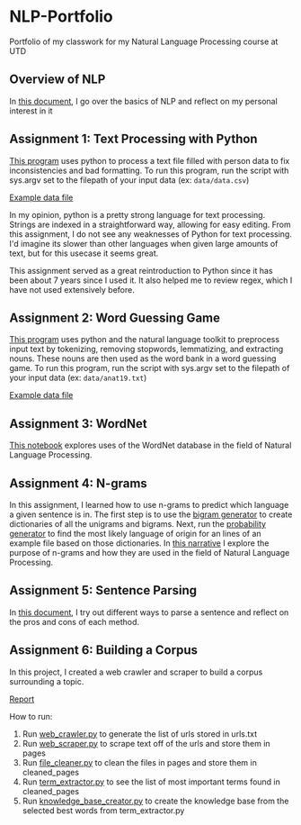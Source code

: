 # NLP-Portfolio
Portfolio of my classwork for my Natural Language Processing course at UTD

## Overview of NLP

In [this document](Overview_of_NLP.TXT), I go over the basics of NLP and reflect on my personal interest in it

## Assignment 1: Text Processing with Python

[This program](Assignment1.py) uses python to process a text file filled with person data to fix inconsistencies and bad formatting.
To run this program, run the script with sys.argv set to the filepath of your input data (ex: `data/data.csv`)

[Example data file](data/data.csv)

In my opinion, python is a pretty strong language for text processing. Strings are indexed in a straightforward way, allowing for easy editing. From this assignment, I do not see any weaknesses of Python for text processing. I'd imagine its slower than other languages when given large amounts of text, but for this usecase it seems great.

This assignment served as a great reintroduction to Python since it has been about 7 years since I used it. It also helped me to review regex, which I have not used extensively before.

## Assignment 2: Word Guessing Game

[This program](Assignment2.py) uses python and the natural language toolkit to preprocess input text by tokenizing, removing stopwords, lemmatizing, and extracting nouns. These nouns are then used as the word bank in a word guessing game.
To run this program, run the script with sys.argv set to the filepath of your input data (ex: `data/anat19.txt`)

[Example data file](data/anat19.txt)

## Assignment 3: WordNet

[This notebook](Assignment3.ipynb) explores uses of the WordNet database in the field of Natural Language Processing.

## Assignment 4: N-grams

In this assignment, I learned how to use n-grams to predict which language a given sentence is in. The first step is to use the [bigram generator](Assignment4/bigram_generator.py) to create dictionaries of all the unigrams and bigrams. Next, run the [probability generator](Assignment4/probability_generator.py) to find the most likely language of origin for an lines of an example file based on those dictionaries. In [this narrative](Assignment4/Ngrams_Narrative.pdf) I explore the purpose of n-grams and how they are used in the field of Natural Language Processing.

## Assignment 5: Sentence Parsing

In [this document](NLP_Sentence_Parsing.pdf), I try out different ways to parse a sentence and reflect on the pros and cons of each method.

## Assignment 6: Building a Corpus

In this project, I created a web crawler and scraper to build a corpus surrounding a topic.

[Report](Assignment6/Web_Scraping.pdf)

How to run:

1. Run [web_crawler.py](Assignment6/web_crawler.py) to generate the list of urls stored in urls.txt
2. Run [web_scraper.py](Assignment6/web_scraper.py) to scrape text off of the urls and store them in pages
3. Run [file_cleaner.py](Assignment6/file_cleaner.py) to clean the files in pages and store them in cleaned_pages
4. Run [term_extractor.py](Assignment6/term_extractor.py) to see the list of most important terms found in cleaned_pages
5. Run [knowledge_base_creator.py](Assignment6/knowledge_base_creator.py) to create the knowledge base from the selected best words from term_extractor.py